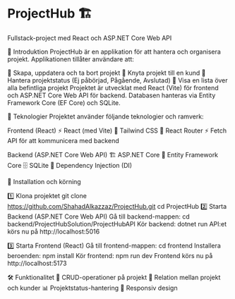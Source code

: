 # ProjectHub 🏗️
Fullstack-project med React och ASP.NET Core Web API

📌 Introduktion
ProjectHub är en applikation för att hantera och organisera projekt. Applikationen tillåter användare att:

📌 Skapa, uppdatera och ta bort projekt
📌 Knyta projekt till en kund
📌 Hantera projektstatus (Ej påbörjad, Pågående, Avslutad)
📌 Visa en lista över alla befintliga projekt
Projektet är utvecklat med React (Vite) för frontend och ASP.NET Core Web API för backend.
Databasen hanteras via Entity Framework Core (EF Core) och SQLite.

📂 Teknologier
Projektet använder följande teknologier och ramverk:

Frontend (React)
⚡ React (med Vite)
🎨 Tailwind CSS
🔗 React Router
⚡ Fetch API för att kommunicera med backend

Backend (ASP.NET Core Web API)
🏗️ ASP.NET Core
🔄 Entity Framework Core
🗄️ SQLite
🔐 Dependency Injection (DI)


🚀 Installation och körning

1️⃣ Klona projektet
git clone https://github.com/ShahadAlkazzaz/ProjectHub.git
cd ProjectHub
2️⃣ Starta Backend (ASP.NET Core Web API)
Gå till backend-mappen:
cd backend/ProjectHubSolution/ProjectHubAPI
Kör backend:
dotnet run
API:et körs nu på http://localhost:5016

3️⃣ Starta Frontend (React)
Gå till frontend-mappen:
cd frontend
Installera beroenden:
npm install
Kör frontend:
npm run dev
Frontend körs nu på http://localhost:5173

🛠️ Funktionalitet
📝 CRUD-operationer på projekt
🔄 Relation mellan projekt och kunder
📊 Projektstatus-hantering
🎨 Responsiv design


